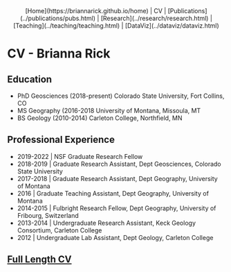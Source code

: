 <center>
[Home](https://briannarick.github.io/home) | CV | [Publications](../publications/pubs.html) | [Research](../research/research.html) | [Teaching](../teaching/teaching.html) | [DataViz](../dataviz/dataviz.html)
</center>

# CV - Brianna Rick

## Education

- PhD Geosciences (2018-present) Colorado State University, Fort Collins, CO
- MS Geography (2016-2018 University of Montana, Missoula, MT
- BS Geology (2010-2014) Carleton College, Northfield, MN

## Professional Experience

- 2019-2022 | NSF Graduate Research Fellow
- 2018-2019 | Graduate Research Assistant, Dept Geosciences, Colorado State University
- 2017-2018 | Graduate Research Assistant, Dept Geography, University of Montana
- 2016 | Graduate Teaching Assistant, Dept Geography, University of Montana
- 2014-2015 | Fulbright Research Fellow, Dept Geography, University of Fribourg, Switzerland
- 2013-2014 | Undergraduate Research Assistant, Keck Geology Consortium, Carleton College
- 2012 | Undergraduate Lab Assistant, Dept Geology, Carleton College

## [Full Length CV](cv.pdf)
